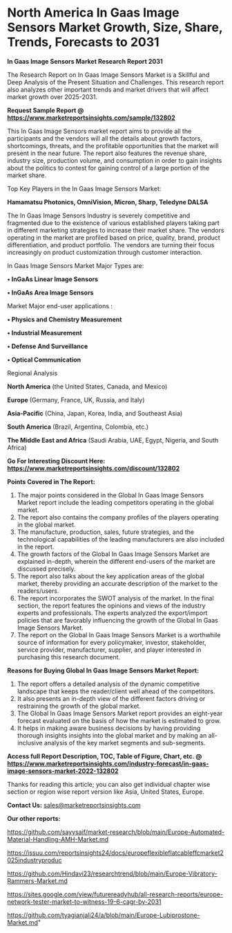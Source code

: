 # North America In Gaas Image Sensors Market Growth, Size, Share, Trends, Forecasts to 2031

<strong>In Gaas Image Sensors Market Research Report 2031</strong>

The Research Report on In Gaas Image Sensors Market is a Skillful and Deep Analysis of the Present Situation and Challenges. This research report also analyzes other important trends and market drivers that will affect market growth over 2025-2031.

<strong>Request Sample Report @ <a href=https://www.marketreportsinsights.com/sample/132802>https://www.marketreportsinsights.com/sample/132802</a></strong>

This In Gaas Image Sensors market report aims to provide all the participants and the vendors will all the details about growth factors, shortcomings, threats, and the profitable opportunities that the market will present in the near future. The report also features the revenue share, industry size, production volume, and consumption in order to gain insights about the politics to contest for gaining control of a large portion of the market share.

Top Key Players in the In Gaas Image Sensors Market:

<strong>Hamamatsu Photonics, OmniVision, Micron, Sharp, Teledyne DALSA</strong>

The In Gaas Image Sensors Industry is severely competitive and fragmented due to the existence of various established players taking part in different marketing strategies to increase their market share. The vendors operating in the market are profiled based on price, quality, brand, product differentiation, and product portfolio. The vendors are turning their focus increasingly on product customization through customer interaction.

In Gaas Image Sensors Market Major Types are:

<strong>• InGaAs Linear Image Sensors

• InGaAs Area Image Sensors</strong>

Market Major end-user applications :

<strong>• Physics and Chemistry Measurement

• Industrial Measurement

• Defense And Surveillance

• Optical Communication</strong>

Regional Analysis

</u><strong><b>North America</b></strong> (the United States, Canada, and Mexico)

<strong><b>Europe </b></strong>(Germany, France, UK, Russia, and Italy)

<strong><b>Asia-Pacific</b></strong> (China, Japan, Korea, India, and Southeast Asia)

<strong><b>South America</b></strong> (Brazil, Argentina, Colombia, etc.)

<strong><b>The Middle East and Africa</b></strong> (Saudi Arabia, UAE, Egypt, Nigeria, and South Africa)

<strong>Go For Interesting Discount Here: <a href=https://www.marketreportsinsights.com/discount/132802>https://www.marketreportsinsights.com/discount/132802</a></strong>

<strong>Points Covered in The Report:</strong>
<ol>
  <li>The major points considered in the Global In Gaas Image Sensors Market report include the leading competitors operating in the global market.</li>
  <li>The report also contains the company profiles of the players operating in the global market.</li>
  <li>The manufacture, production, sales, future strategies, and the technological capabilities of the leading manufacturers are also included in the report.</li>
  <li>The growth factors of the Global In Gaas Image Sensors Market are explained in-depth, wherein the different end-users of the market are discussed precisely.</li>
  <li>The report also talks about the key application areas of the global market, thereby providing an accurate description of the market to the readers/users.</li>
  <li>The report incorporates the SWOT analysis of the market. In the final section, the report features the opinions and views of the industry experts and professionals. The experts analyzed the export/import policies that are favorably influencing the growth of the Global In Gaas Image Sensors Market.</li>
  <li>The report on the Global In Gaas Image Sensors Market is a worthwhile source of information for every policymaker, investor, stakeholder, service provider, manufacturer, supplier, and player interested in purchasing this research document.</li>
</ol>
<strong>Reasons for Buying Global In Gaas Image Sensors Market Report:</strong>

<ol>
  <li>The report offers a detailed analysis of the dynamic competitive landscape that keeps the reader/client well ahead of the competitors.</li>
  <li>It also presents an in-depth view of the different factors driving or restraining the growth of the global market.</li>
  <li>The Global In Gaas Image Sensors Market report provides an eight-year forecast evaluated on the basis of how the market is estimated to grow.</li>
  <li>It helps in making aware business decisions by having providing thorough insights insights into the global market and by making an all-inclusive analysis of the key market segments and sub-segments.</li>
</ol>
<strong>Access full Report Description, TOC, Table of Figure, Chart, etc. @ <a href=https://www.marketreportsinsights.com/industry-forecast/in-gaas-image-sensors-market-2022-132802>https://www.marketreportsinsights.com/industry-forecast/in-gaas-image-sensors-market-2022-132802</a></strong>


Thanks for reading this article; you can also get individual chapter wise section or region wise report version like Asia, United States, Europe.

<strong>Contact Us:</strong>
sales@marketreportsinsights.com

<strong>Our other reports:</strong>

<a href=https://github.com/sayysaif/market-research/blob/main/Europe-Automated-Material-Handling-AMH-Market.md>https://github.com/sayysaif/market-research/blob/main/Europe-Automated-Material-Handling-AMH-Market.md</a>

<a href=https://issuu.com/reportsinsights24/docs/europeflexibleflatcableffcmarket2025industryproduc>https://issuu.com/reportsinsights24/docs/europeflexibleflatcableffcmarket2025industryproduc</a>

<a href=https://github.com/Hindavi23/researchtrend/blob/main/Europe-Vibratory-Rammers-Market.md>https://github.com/Hindavi23/researchtrend/blob/main/Europe-Vibratory-Rammers-Market.md</a>

<a href=https://sites.google.com/view/futurereadyhub/all-research-reports/europe-network-tester-market-to-witness-19-6-cagr-by-2031>https://sites.google.com/view/futurereadyhub/all-research-reports/europe-network-tester-market-to-witness-19-6-cagr-by-2031</a>

<a href=https://github.com/tyagianjali24/a/blob/main/Europe-Lubiprostone-Market.md>https://github.com/tyagianjali24/a/blob/main/Europe-Lubiprostone-Market.md</a>"
